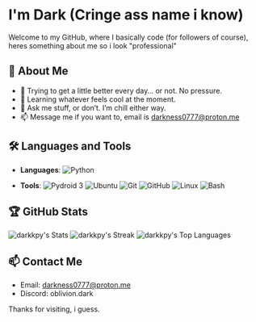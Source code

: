 # I'm Dark (Cringe ass name i know)

Welcome to my GitHub, where I basically code (for followers of course), heres something about me so i look "professional"
## 🚀 About Me

- 🔭 Trying to get a little better every day… or not. No pressure.
- 🌱 Learning whatever feels cool at the moment.
- 💬 Ask me stuff, or don’t. I’m chill either way.
- 📫 Message me if you want to, email is darkness0777@proton.me

## 🛠️ Languages and Tools

- **Languages**:
  ![Python](https://img.shields.io/badge/Python-3776AB?style=for-the-badge&logo=python&logoColor=white)

- **Tools**:
  ![Pydroid 3](https://img.shields.io/badge/Pydroid%203-3DDC84?style=for-the-badge&logo=android&logoColor=white)
  ![Ubuntu](https://img.shields.io/badge/Ubuntu-E95420?style=for-the-badge&logo=ubuntu&logoColor=white)
  ![Git](https://img.shields.io/badge/Git-F05032?style=for-the-badge&logo=git&logoColor=white)
  ![GitHub](https://img.shields.io/badge/GitHub-181717?style=for-the-badge&logo=github&logoColor=white)
  ![Linux](https://img.shields.io/badge/Linux-FCC624?style=for-the-badge&logo=linux&logoColor=black)
  ![Bash](https://img.shields.io/badge/Bash-4EAA25?style=for-the-badge&logo=gnu-bash&logoColor=white)

## 🏆 GitHub Stats

![darkkpy's Stats](https://github-readme-stats.vercel.app/api?username=darkkpy&theme=gotham&show_icons=true&hide_border=false&count_private=true)
![darkkpy's Streak](https://github-readme-streak-stats.herokuapp.com/?user=darkkpy&theme=gotham&hide_border=false)
![darkkpy's Top Languages](https://github-readme-stats.vercel.app/api/top-langs/?username=darkkpy&theme=gotham&show_icons=true&hide_border=false&layout=compact)

## 📫 Contact Me

- Email: darkness0777@proton.me
- Discord: oblivion.dark

Thanks for visiting, i guess.
